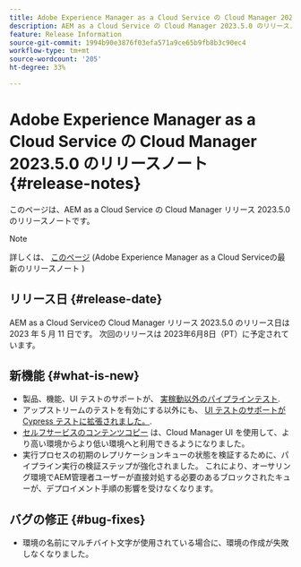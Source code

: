 ```yaml
---
title: Adobe Experience Manager as a Cloud Service の Cloud Manager 2023.5.0 のリリースノート
description: AEM as a Cloud Service の Cloud Manager 2023.5.0 のリリースノートです。
feature: Release Information
source-git-commit: 1994b90e3876f03efa571a9ce65b9fb8b3c90ec4
workflow-type: tm+mt
source-wordcount: '205'
ht-degree: 33%

---
```



# Adobe Experience Manager as a Cloud Service の Cloud Manager 2023.5.0 のリリースノート {#release-notes}

このページは、AEM as a Cloud Service の Cloud Manager リリース 2023.5.0 のリリースノートです。

>[!NOTE]
>
>詳しくは、 [このページ](/help/release-notes/release-notes-cloud/release-notes-current.md) (Adobe Experience Manager as a Cloud Serviceの最新のリリースノート )

## リリース日 {#release-date}

AEM as a Cloud Serviceの Cloud Manager リリース 2023.5.0 のリリース日は 2023 年 5 月 11 日です。 次回のリリースは 2023年6月8日（PT）に予定されています。

## 新機能 {#what-is-new}

* 製品、機能、UI テストのサポートが、 [実稼動以外のパイプラインテスト](/help/implementing/cloud-manager/configuring-pipelines/configuring-non-production-pipelines.md).
* アップストリームのテストを有効にする以外にも、 [UI テストのサポートが Cypress テストに拡張されました。](/help/implementing/cloud-manager/ui-testing.md).
* [セルフサービスのコンテンツコピー](/help/implementing/developing/tools/content-copy.md) は、Cloud Manager UI を使用して、より高い環境からより低い環境へと利用できるようになりました。
* 実行プロセスの初期のレプリケーションキューの状態を検証するために、パイプライン実行の検証ステップが強化されました。 これにより、オーサリング環境でAEM管理者ユーザーが直接対処する必要のあるブロックされたキューが、デプロイメント手順の影響を受けなくなります。

## バグの修正 {#bug-fixes}

* 環境の名前にマルチバイト文字が使用されている場合に、環境の作成が失敗しなくなりました。
